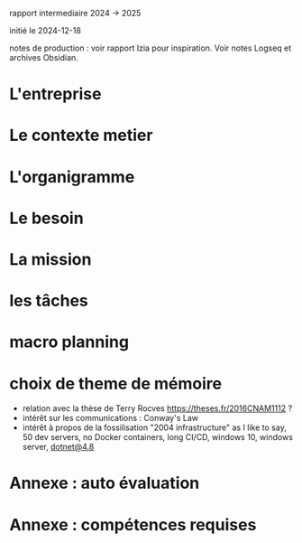 rapport intermediaire 2024 -> 2025

initié le 2024-12-18



notes de production : voir rapport Izia pour inspiration. Voir notes Logseq et archives Obsidian.

# L'entreprise



# Le contexte metier



# L'organigramme



# Le besoin



# La mission



# les tâches



# macro planning



# choix de theme de mémoire

- relation avec la thèse de Terry Rocves https://theses.fr/2016CNAM1112 ?
- intérêt sur les communications : Conway's Law
- intérêt à propos de la fossilisation "2004 infrastructure" as I like to say, 50 dev servers, no Docker containers, long CI/CD, windows 10, windows server, dotnet@4.8



# Annexe : auto évaluation



# Annexe : compétences requises
